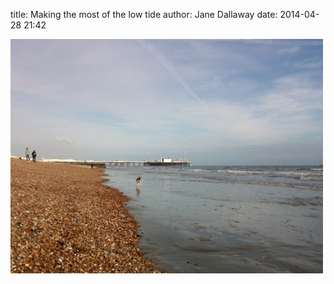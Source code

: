 
title: Making the most of the low tide
author: Jane Dallaway
date: 2014-04-28 21:42

<div><a href="/media/tp_IMG_20140428_214207.JPG"><img src="/media/tp_thumb_IMG_20140428_214207.JPG" width="500" height="375"/></a></div>


  
      
